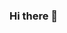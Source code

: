 ### Hi there 👋

<!--
**Anatoly2210/Anatoly2210** is a ✨ _special_ ✨ repository because its `README.md` (this file) appears on your GitHub profile.

Education - Secondary vocational
Experience - Software development is not yet available
About Me:
I'm starting my journey into the IT industry. Started training as a Neural Network Developer
Key skills: 
1)Fundominal:

2)Applied:

